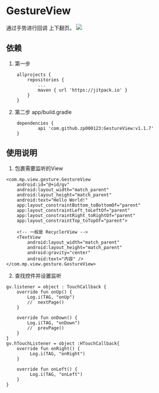 
# GestureView
通过手势进行回调 上下翻页。
[![](https://jitpack.io/v/zp000123/GestureView.svg)](https://jitpack.io/#zp000123/GestureView)

## 依赖
1. 第一步
```
	allprojects {
		repositories {
			...
			maven { url 'https://jitpack.io' }
		}
	}
```
2. 第二步 app/build.gradle
```
	dependencies {
	        api 'com.github.zp000123:GestureView:v1.1.7'
	}
```


## 使用说明
1. 包裹需要监听的View

```
<com.mp.view.gesture.GestureView
    android:id="@+id/gv"
    android:layout_width="match_parent"
    android:layout_height="match_parent"
    android:text="Hello World!"
    app:layout_constraintBottom_toBottomOf="parent"
    app:layout_constraintLeft_toLeftOf="parent"
    app:layout_constraintRight_toRightOf="parent"
    app:layout_constraintTop_toTopOf="parent">

    <!-- 一般是 RecyclerView -->
    <TextView
        android:layout_width="match_parent"
        android:layout_height="match_parent"
        android:gravity="center"
        android:text="内容" />
</com.mp.view.gesture.GestureView>

```



2. 查找控件并设置监听

```
gv.listener = object : TouchCallback {
    override fun onUp() {
        Log.i(TAG, "onUp")
        //  nextPage()
    }

    override fun onDown() {
        Log.i(TAG, "onDown")
        //  prevPage()
    }
}
gv.hTouchListener = object :HTouchCallback{
    override fun onRight() {
         Log.i(TAG, "onRight")
    }

    override fun onLeft() {
         Log.i(TAG, "onLeft")
    }
}
```
